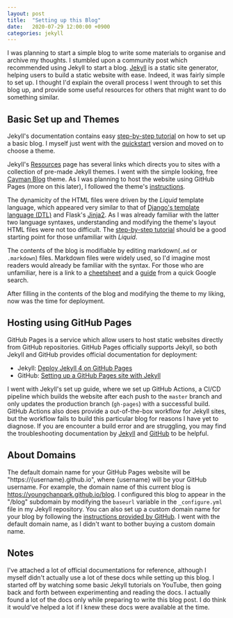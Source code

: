 ```yaml
---
layout: post
title:  "Setting up this Blog"
date:   2020-07-29 12:00:00 +0900
categories: jekyll
---
```


I was planning to start a simple blog to write some materials to organise and 
archive my thoughts. I stumbled upon a community post which recommended using 
Jekyll to start a blog. [Jekyll][jekyll-docs] is a static site generator, 
helping users to build a static website with ease. Indeed, it was fairly simple
to set up. I thought I'd explain the overall process I went through to set this
blog up, and provide some useful resources for others that might want to do
something similar.

## Basic Set up and Themes

Jekyll's documentation contains easy [step-by-step tutorial][jekyll-step-by-step] 
on how to set up a basic blog. I myself just went with the 
[quickstart][jekyll-quickstart] version and moved on to choose a theme. 

Jekyll's [Resources](https://jekyllrb.com/resources/) page has several links
which directs you to sites with a collection of pre-made Jekyll themes. I went 
with the simple looking, free [Cayman Blog][cayman-blog] theme. As I was planning
to host the website using GitHub Pages (more on this later), I followed the 
theme's [instructions][cayman-blog-instructions]. 

The dynamicity of the HTML files were driven by the _Liquid_ template language,
which appeared very similar to that of [Django's template language (DTL)][dtl-link]
and Flask's [Jinja2][jinja2-link]. As I was already familiar with the latter two 
language syntaxes, understanding and modifying the theme's layout HTML files
were not too difficult. The [step-by-step tutorial][jekyll-step-by-step] should be a 
good starting point for those unfamiliar with _Liquid_. 

The contents of the blog is modifiable by editing markdown(`.md` or `.markdown`) 
files. Markdown files were widely used, so I'd imagine most readers would already 
be familiar with the syntax. For those who are unfamiliar, here is a link to a 
[cheetsheet][github-cheatsheet] and a [guide][github-md-guide] from a quick 
Google search.

After filling in the contents of the blog and modifying the theme to my liking,
now was the time for deployment. 


## Hosting using GitHub Pages

GitHub Pages is a service which allow users to host static websites directly
from GitHub repositories. GitHub Pages officially supports Jekyll, so both Jekyll and 
GitHub provides official documentation for deployment:

- Jekyll: [Deploy Jekyll 4 on GitHub Pages][jekyll-deployment]
- GitHub: [Setting up a GitHub Pages site with Jekyll][github-pages-deployment]

I went with Jekyll's set up guide, where we set up GitHub Actions, a
CI/CD pipeline which builds the website after each push to the `master` branch
and only updates the production branch (`gh-pages`) with a successful build. 
GitHub Actions also does provide a out-of-the-box workflow for Jekyll sites,
but the workflow fails to build this particular blog for reasons I have yet to 
diagnose. If you are encounter a build error and are struggling, you may find
the troubleshooting documentation by [Jekyll][jekyll-troubleshoot] and 
[GitHub][github-troubleshoot] to be helpful.



## About Domains

The default domain name for your GitHub Pages website will be 
"https://{username}.github.io", where {username} will be your GitHub username. 
For example, the domain name of this current blog is 
https://youngchanpark.github.io/blog. I configured this blog to appear in the 
"/blog" subdomain by modifying the `baseurl` variable in the `_configure.yml` 
file in my Jekyll repository. You can also set up a custom domain name for your
blog by following the [instructions provided by GitHub][github-custom-domain].
I went with the default domain name, as I didn't want to bother buying a custom
domain name.


## Notes

I've attached a lot of official documentations for reference,
although I myself didn't actually use a lot of these docs while setting up 
this blog. I started off by watching some basic Jekyll tutorials on YouTube, 
then going back and forth between experimenting and reading the docs. I 
actually found a lot of the docs only while preparing to write this blog post. 
I do think it would've helped a lot if I knew these docs were available at the 
time. 


[jekyll-docs]: https://jekyllrb.com/docs/
[jekyll-home]: https://jekyllrb.com/
[jekyll-step-by-step]: https://jekyllrb.com/docs/step-by-step/01-setup/
[jekyll-quickstart]: https://jekyllrb.com/docs/
[jekyll-deployment]: https://jekyllrb.com/docs/continuous-integration/github-actions/
[jekyll-troubleshoot]: https://jekyllrb.com/docs/troubleshooting/#could-not-find-a-javascript-runtime-execjsruntimeunavailable

[github-cheatsheet]: https://github.com/adam-p/markdown-here/wiki/Markdown-Cheatsheet
[github-md-guide]: https://guides.github.com/features/mastering-markdown/
[github-pages-deployment]: https://docs.github.com/en/github/working-with-github-pages/setting-up-a-github-pages-site-with-jekyll
[github-troubleshoot]: https://docs.github.com/en/github/working-with-github-pages/troubleshooting-jekyll-build-errors-for-github-pages-sites
[github-custom-domain]: https://docs.github.com/en/github/working-with-github-pages/configuring-a-custom-domain-for-your-github-pages-site

[cayman-blog]: https://github.com/lorepirri/cayman-blog
[cayman-blog-instructions]: https://github.com/lorepirri/cayman-blog#hosting-with-github-pages

[dtl-link]: https://docs.djangoproject.com/en/3.0/ref/templates/language/
[jinja2-link]: https://jinja.palletsprojects.com/en/2.11.x/

